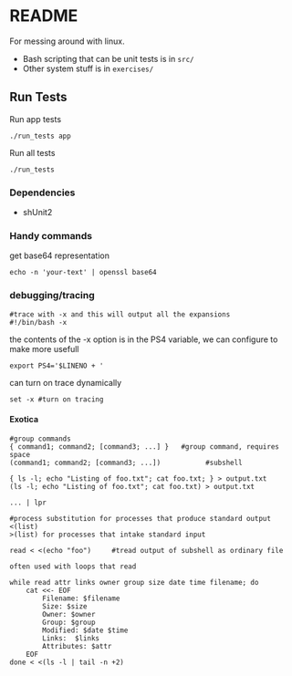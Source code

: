 # README #

For messing around with linux.

* Bash scripting that can be unit tests is in `src/`
* Other system stuff is in `exercises/` 

## Run Tests

Run app tests
```
./run_tests app
```

Run all tests
```
./run_tests
```

### Dependencies

- shUnit2

### Handy commands

get base64 representation
```
echo -n 'your-text' | openssl base64
```

### debugging/tracing

	#trace with -x and this will output all the expansions
	#!/bin/bash -x

the contents of the -x option is in the PS4 variable, we can configure to make more usefull

	export PS4='$LINENO + '

can turn on trace dynamically
	
	set -x #turn on tracing



#### Exotica

	#group commands
	{ command1; command2; [command3; ...] }   #group command, requires space
	(command1; command2; [command3; ...])			#subshell
	
	{ ls -l; echo "Listing of foo.txt"; cat foo.txt; } > output.txt
	(ls -l; echo "Listing of foo.txt"; cat foo.txt) > output.txt  

	... | lpr

	#process substitution for processes that produce standard output
	<(list)
	>(list) for processes that intake standard input
	
	read < <(echo "foo")     #tread output of subshell as ordinary file
	
	often used with loops that read

	while read attr links owner group size date time filename; do
		cat <<- EOF
			Filename: $filename
			Size: $size
			Owner: $owner
			Group: $group
			Modified: $date $time
			Links:	$links
			Attributes: $attr
		EOF
	done < <(ls -l | tail -n +2)


